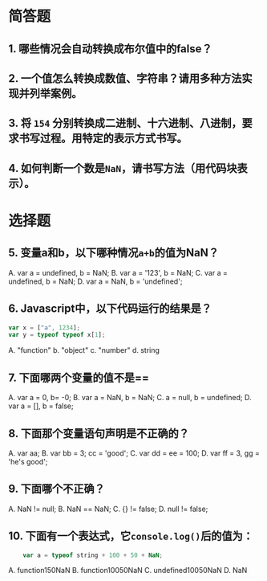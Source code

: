 # 简答题
## 1. 哪些情况会自动转换成布尔值中的false？
## 2. 一个值怎么转换成数值、字符串？请用多种方法实现并列举案例。
## 3. 将 `154` 分别转换成二进制、十六进制、八进制，要求书写过程。用特定的表示方式书写。
## 4. 如何判断一个数是`NaN`，请书写方法（用代码块表示）。 

# 选择题
## 5. 变量a和b，以下哪种情况`a+b`的值为NaN？
A. var a = undefined, b = NaN;
B. var a = '123', b = NaN;
C. var a = undefined, b = NaN;
D. var a = NaN, b = 'undefined';

## 6. Javascript中，以下代码运行的结果是？

```js
var x = ["a", 1234];
var y = typeof typeof x[1];
```

A. "function"
b. "object"
c. "number"
d. string

## 7. 下面哪两个变量的值不是==
A. var a = 0, b= -0;
B. var a = NaN, b = NaN;
C. a = null, b = undefined;
D. var a = [], b = false;

## 8. 下面那个变量语句声明是不正确的？
A. var aa;
B. var bb = 3; cc = 'good';
C. var dd = ee = 100;
D. var ff = 3, gg = 'he's good';

## 9. 下面哪个不正确？
A. NaN != null;
B. NaN == NaN;
C. {} != false;
D. null != false;

## 10. 下面有一个表达式，它`console.log()`后的值为：

```js
    var a = typeof string + 100 + 50 + NaN;
```

A. function150NaN
B. function10050NaN
C. undefined10050NaN
D. NaN